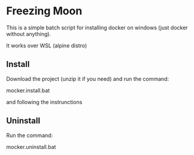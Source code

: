 # Freezing Moon

This is a simple batch script for installing docker on windows (just docker without anything).

It works over WSL (alpine distro)

## Install

Download the project (unzip it if you need) and run the command:

mocker.install.bat

and following the instrunctions

## Uninstall

Run the command:

mocker.uninstall.bat